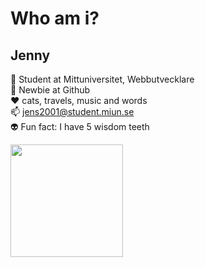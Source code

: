 # Who am i?

## Jenny
🌱 Student at Mittuniversitet, Webbutvecklare <br>
:feet: Newbie at Github <br>
:heart: cats, travels, music and words <br>
📫  jens2001@student.miun.se <br>
:alien: Fun fact: I have 5 wisdom teeth <br> 


<img height="180em" src="https://github-readme-stats.vercel.app/api?username=Mauveecat&show_icons=true&hide_border=true&&count_private=true&include_all_commits=true" />